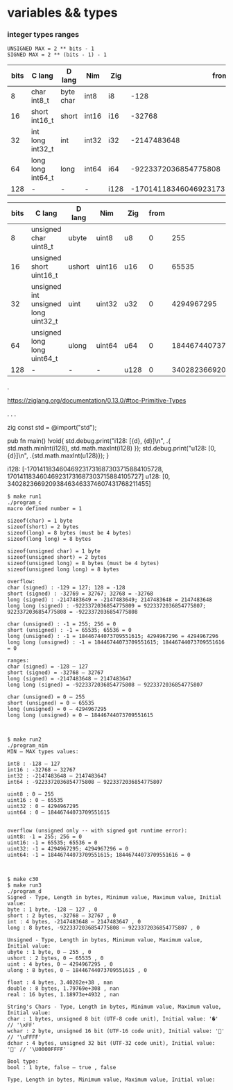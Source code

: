 # variables && types


### integer types ranges
```
UNSIGNED MAX = 2 ** bits - 1  
SIGNED MAX = 2 ** (bits - 1) - 1  
```
| bits | C lang | D lang | Nim | Zig | from | to |
| --- | --- | --- | --- | --- | --- | --- |
| 8 | char <br> int8_t | byte <br> char | int8 | i8 | -128 | 127 |
| 16 | short <br> int16_t | short | int16 | i16 | -32768 | 32767 |
| 32 | int <br> long <br> int32_t | int | int32 | i32 | -2147483648 | 2147483647 |
| 64 | long long <br> int64_t | long | int64 | i64 | -9223372036854775808 | 9223372036854775807 |
| 128 | - | - | - | i128 | -170141183460469231731687303715884105728 | 170141183460469231731687303715884105727 |

| bits | C lang | D lang | Nim | Zig | from | to |
| --- | --- | --- | --- | --- | --- | --- |
| 8 | unsigned char <br> uint8_t | ubyte | uint8 | u8 | 0 | 255 |
| 16 | unsigned short <br> uint16_t | ushort | uint16 | u16 | 0 | 65535 |
| 32 | unsigned int <br> unsigned long <br> uint32_t | uint | uint32 | u32 | 0 | 4294967295 |
| 64 | unsigned long long <br> uint64_t | ulong | uint64 | u64 | 0 | 18446744073709551615 |
| 128 | - | - | - | u128 | 0 | 340282366920938463463374607431768211455 |

.

https://ziglang.org/documentation/0.13.0/#toc-Primitive-Types

.
.
.

zig
const std = @import("std");

pub fn main() !void{
  std.debug.print("i128: [{d}, {d}]\n", .{ std.math.minInt(i128), std.math.maxInt(i128) });
  std.debug.print("u128: [0, {d}]\n", .{std.math.maxInt(u128)});
}

i128: [-170141183460469231731687303715884105728, 170141183460469231731687303715884105727]
u128: [0, 340282366920938463463374607431768211455]
```
$ make run1
./program_c
macro defined number = 1

sizeof(char) = 1 byte
sizeof(short) = 2 bytes
sizeof(long) = 8 bytes (must be 4 bytes)
sizeof(long long) = 8 bytes

sizeof(unsigned char) = 1 byte
sizeof(unsigned short) = 2 bytes
sizeof(unsigned long) = 8 bytes (must be 4 bytes)
sizeof(unsigned long long) = 8 bytes

overflow:
char (signed) : -129 = 127; 128 = -128
short (signed) : -32769 = 32767; 32768 = -32768
long (signed) : -2147483649 = -2147483649; 2147483648 = 2147483648
long long (signed) : -9223372036854775809 = 9223372036854775807; 9223372036854775808 = -9223372036854775808

char (unsigned) : -1 = 255; 256 = 0
short (unsigned) : -1 = 65535; 65536 = 0
long (unsigned) : -1 = 18446744073709551615; 4294967296 = 4294967296
long long (unsigned) : -1 = 18446744073709551615; 18446744073709551616 = 0

ranges:
char (signed) = -128 — 127
short (signed) = -32768 — 32767
long (signed) = -2147483648 — 2147483647
long long (signed) = -9223372036854775808 — 9223372036854775807

char (unsigned) = 0 — 255
short (unsigned) = 0 — 65535
long (unsigned) = 0 — 4294967295
long long (unsigned) = 0 — 18446744073709551615



$ make run2
./program_nim
MIN — MAX types values:

int8 : -128 — 127
int16 : -32768 — 32767
int32 : -2147483648 — 2147483647
int64 : -9223372036854775808 — 9223372036854775807

uint8 : 0 — 255
uint16 : 0 — 65535
uint32 : 0 — 4294967295
uint64 : 0 — 18446744073709551615


overflow (unsigned only -- with signed got runtime error):
uint8: -1 = 255; 256 = 0
uint16: -1 = 65535; 65536 = 0
uint32: -1 = 4294967295; 4294967296 = 0
uint64: -1 = 18446744073709551615; 18446744073709551616 = 0



$ make c30
$ make run3
./program_d
Signed - Type, Length in bytes, Minimum value, Maximum value, Initial value:
byte : 1 byte, -128 — 127 , 0
short : 2 bytes, -32768 — 32767 , 0
int : 4 bytes, -2147483648 — 2147483647 , 0
long : 8 bytes, -9223372036854775808 — 9223372036854775807 , 0

Unsigned - Type, Length in bytes, Minimum value, Maximum value, Initial value:
ubyte : 1 byte, 0 — 255 , 0
ushort : 2 bytes, 0 — 65535 , 0
uint : 4 bytes, 0 — 4294967295 , 0
ulong : 8 bytes, 0 — 18446744073709551615 , 0

float : 4 bytes, 3.40282e+38 , nan
double : 8 bytes, 1.79769e+308 , nan
real : 16 bytes, 1.18973e+4932 , nan

String's Chars - Type, Length in bytes, Minimum value, Maximum value, Initial value:
char : 1 bytes, unsigned 8 bit (UTF-8 code unit), Initial value: '�' // '\xFF'
wchar : 2 byte, unsigned 16 bit (UTF-16 code unit), Initial value: '￿' // '\uFFFF'
dchar : 4 bytes, unsigned 32 bit (UTF-32 code unit), Initial value: '￿' // '\U0000FFFF'

Bool type:
bool : 1 byte, false — true , false

Type, Length in bytes, Minimum value, Maximum value, Initial value:
```
